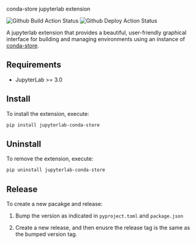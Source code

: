  conda-store jupyterlab extension

![Github Build Action Status](https://github.com/Quansight/jupyterlab-conda-store/.github/workflows/build.yml/badge.svg)
![Github Deploy Action Status](https://github.com/Quansight/jupyterlab-conda-store/.github/workflows/build_and_deploy.yml/badge.svg)

A jupyterlab extension that provides a beautiful, user-friendly graphical interface for building and managing environments using an instance of [conda-store](https://github.com/Quansight/conda-store). 

## Requirements

- JupyterLab >= 3.0

## Install

To install the extension, execute:

```bash
pip install jupyterlab-conda-store
```

## Uninstall

To remove the extension, execute:

```bash
pip uninstall jupyterlab-conda-store
```

## Release

To create a new pacakge and release:

1. Bump the version as indicated in `pyproject.toml` and `package.json`

2. Create a new release, and then enusre the release tag is the same as the bumped version tag.
